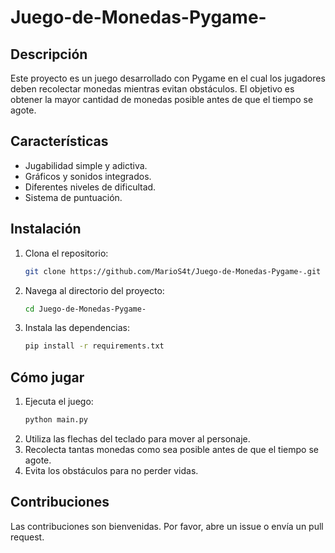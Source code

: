 # Juego-de-Monedas-Pygame-

## Descripción
Este proyecto es un juego desarrollado con Pygame en el cual los jugadores deben recolectar monedas mientras evitan obstáculos. El objetivo es obtener la mayor cantidad de monedas posible antes de que el tiempo se agote.

## Características
- Jugabilidad simple y adictiva.
- Gráficos y sonidos integrados.
- Diferentes niveles de dificultad.
- Sistema de puntuación.

## Instalación
1. Clona el repositorio:
   ```bash
   git clone https://github.com/MarioS4t/Juego-de-Monedas-Pygame-.git
   ```
2. Navega al directorio del proyecto:
   ```bash
   cd Juego-de-Monedas-Pygame-
   ```
3. Instala las dependencias:
   ```bash
   pip install -r requirements.txt
   ```

## Cómo jugar
1. Ejecuta el juego:
   ```bash
   python main.py
   ```
2. Utiliza las flechas del teclado para mover al personaje.
3. Recolecta tantas monedas como sea posible antes de que el tiempo se agote.
4. Evita los obstáculos para no perder vidas.

## Contribuciones
Las contribuciones son bienvenidas. Por favor, abre un issue o envía un pull request.
